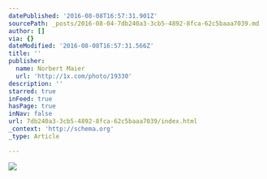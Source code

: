 ```yaml
---
datePublished: '2016-08-08T16:57:31.901Z'
sourcePath: _posts/2016-08-04-7db240a3-3cb5-4892-8fca-62c5baaa7039.md
author: []
via: {}
dateModified: '2016-08-08T16:57:31.566Z'
title: ''
publisher:
  name: Norbert Maier
  url: 'http://1x.com/photo/19330'
description: ''
starred: true
inFeed: true
hasPage: true
inNav: false
url: 7db240a3-3cb5-4892-8fca-62c5baaa7039/index.html
_context: 'http://schema.org'
_type: Article

---
```

![](https://the-grid-user-content.s3-us-west-2.amazonaws.com/b2976ad8-3a32-48cf-a049-1b8a9d655a87.jpg)
